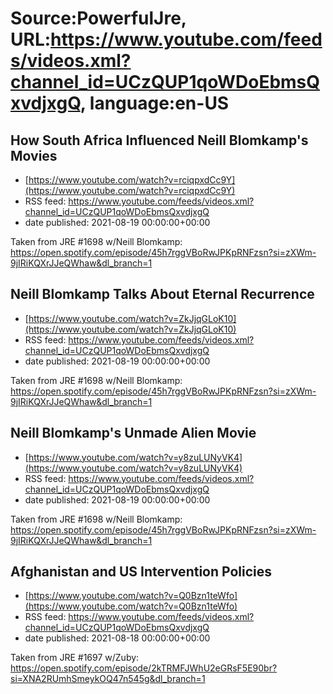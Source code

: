 # Source:PowerfulJre, URL:https://www.youtube.com/feeds/videos.xml?channel_id=UCzQUP1qoWDoEbmsQxvdjxgQ, language:en-US

## How South Africa Influenced Neill Blomkamp's Movies
 - [https://www.youtube.com/watch?v=rciqpxdCc9Y](https://www.youtube.com/watch?v=rciqpxdCc9Y)
 - RSS feed: https://www.youtube.com/feeds/videos.xml?channel_id=UCzQUP1qoWDoEbmsQxvdjxgQ
 - date published: 2021-08-19 00:00:00+00:00

Taken from JRE #1698 w/Neill Blomkamp:
https://open.spotify.com/episode/45h7rggVBoRwJPKpRNFzsn?si=zXWm-9jIRiKQXrJJeQWhaw&dl_branch=1

## Neill Blomkamp Talks About Eternal Recurrence
 - [https://www.youtube.com/watch?v=ZkJjqGLoK10](https://www.youtube.com/watch?v=ZkJjqGLoK10)
 - RSS feed: https://www.youtube.com/feeds/videos.xml?channel_id=UCzQUP1qoWDoEbmsQxvdjxgQ
 - date published: 2021-08-19 00:00:00+00:00

Taken from JRE #1698 w/Neill Blomkamp:
https://open.spotify.com/episode/45h7rggVBoRwJPKpRNFzsn?si=zXWm-9jIRiKQXrJJeQWhaw&dl_branch=1

## Neill Blomkamp's Unmade Alien Movie
 - [https://www.youtube.com/watch?v=y8zuLUNyVK4](https://www.youtube.com/watch?v=y8zuLUNyVK4)
 - RSS feed: https://www.youtube.com/feeds/videos.xml?channel_id=UCzQUP1qoWDoEbmsQxvdjxgQ
 - date published: 2021-08-19 00:00:00+00:00

Taken from JRE #1698 w/Neill Blomkamp:
https://open.spotify.com/episode/45h7rggVBoRwJPKpRNFzsn?si=zXWm-9jIRiKQXrJJeQWhaw&dl_branch=1

## Afghanistan and US Intervention Policies
 - [https://www.youtube.com/watch?v=Q0Bzn1teWfo](https://www.youtube.com/watch?v=Q0Bzn1teWfo)
 - RSS feed: https://www.youtube.com/feeds/videos.xml?channel_id=UCzQUP1qoWDoEbmsQxvdjxgQ
 - date published: 2021-08-18 00:00:00+00:00

Taken from JRE #1697 w/Zuby:
https://open.spotify.com/episode/2kTRMFJWhU2eGRsF5E90br?si=XNA2RUmhSmeykOQ47n545g&dl_branch=1

